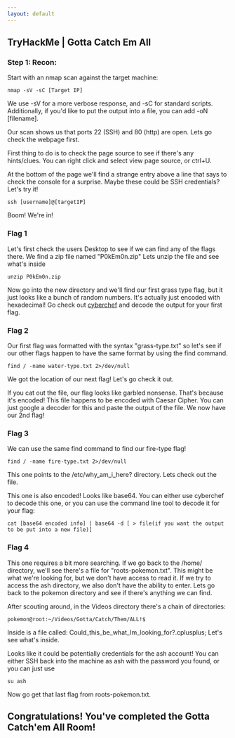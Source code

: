 ```yaml
---
layout: default
---
```


## TryHackMe | Gotta Catch Em All

### Step 1: Recon:

Start with an nmap scan against the target machine: 

```
nmap -sV -sC [Target IP]
```
We use -sV for a more verbose response, and -sC for standard scripts. Additionally, if you'd like to put the output into a file, you can add -oN [filename].

Our scan shows us that ports 22 (SSH) and 80 (http) are open. Lets go check the webpage first.

First thing to do is to check the page source to see if there's any hints/clues. You can right click and select view page source, or ctrl+U.

At the bottom of the page we'll find a strange entry above a line that says to check the console for a surprise. Maybe these could be SSH credentials? Let's try it!

```
ssh [username]@[targetIP]
```

Boom! We're in! 

### Flag 1

Let's first check the users Desktop to see if we can find any of the flags there. We find a zip file named "P0kEm0n.zip" Lets unzip the file and see what's inside

```
unzip P0kEm0n.zip
```
Now go into the new directory and we'll find our first grass type flag, but it just looks like a bunch of random numbers. It's actually just encoded with hexadecimal! Go check out [cyberchef](https://gchq.github.io/CyberChef/) and decode the output for your first flag.

### Flag 2

Our first flag was formatted with the syntax "grass-type.txt" so let's see if our other flags happen to have the same format by using the find command.

```
find / -name water-type.txt 2>/dev/null
```
We got the location of our next flag! Let's go check it out.

If you cat out the file, our flag looks like garbled nonsense. That's because it's encoded! This file happens to be encoded with Caesar Cipher. You can just google a decoder for this and paste the output of the file. We now have our 2nd flag!


### Flag 3

We can use the same find command to find our fire-type flag!

```
find / -name fire-type.txt 2>/dev/null
```

This one points to the /etc/why_am_i_here? directory. Lets check out the file.

This one is also encoded! Looks like base64. You can either use cyberchef to decode this one, or you can use the command line tool to decode it for your flag:

```
cat [base64 encoded info] | base64 -d [ > file(if you want the output to be put into a new file)]
```

### Flag 4

This one requires a bit more searching. If we go back to the /home/ directory, we'll see there's a file for "roots-pokemon.txt". This might be what we're looking for, but we don't have access to read it. If we try to access the ash directory, we also don't have the ability to enter. Lets go back to the pokemon directory and see if there's anything we can find. 

After scouting around, in the Videos directory there's a chain of directories:
```
pokemon@root:~/Videos/Gotta/Catch/Them/ALL!$ 
```
Inside is a file called: Could_this_be_what_Im_looking_for?.cplusplus; Let's see what's inside.

Looks like it could be potentially credentials for the ash account! You can either SSH back into the machine as ash with the password you found, or you can just use
```
su ash
```
Now go get that last flag from roots-pokemon.txt.

## Congratulations! You've completed the Gotta Catch'em All Room!

